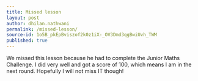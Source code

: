 ```yaml
---
title: Missed lesson
layout: post
author: dhilan.nathwani
permalink: /missed-lesson/
source-id: 1o5B_pkEpBviszof2k0z1iX-_OV3Dmd3qgBwiUvh_TWM
published: true
---
```

We missed this lesson because he had to complete the Junior Maths Challenge. I did very well and got a score of 100, which means I am in the next round. Hopefully I will not miss IT though! 

